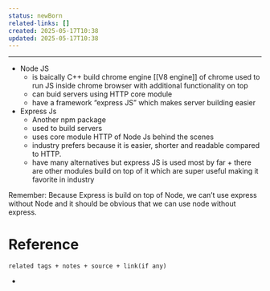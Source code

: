 ```yaml
---
status: newBorn
related-links: []
created: 2025-05-17T10:38
updated: 2025-05-17T10:38
---
```

---

- Node JS
    - is baically C++ build chrome engine [[V8 engine]] of chrome used to run JS inside chrome browser with additional functionality on top
    - can buid servers using HTTP core module
    - have a framework “express JS” which makes server building easier
- Express Js
    - Another npm package
    - used to build servers
    - uses core module HTTP of Node Js behind the scenes
    - industry prefers because it is easier, shorter and readable compared to HTTP.
    - have many alternatives but express JS is used most by far + there are other modules build on top of it which are super useful making it favorite in industry

Remember: Because Express is build on top of Node, we can’t use express without Node and it should be obvious that we can use node without express.


# Reference
`related tags + notes + source + link(if any)`
 

- 